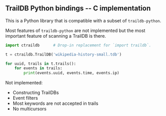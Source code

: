 TrailDB Python bindings -- C implementation
-------------------------------------------

This is a Python library that is compatible with a subset of `traildb-python`.

Most features of `traildb-python` are not implemented but the most important
feature of scanning a TrailDB is there.

```python
import ctraildb      # Drop-in replacement for `import traildb`.

t = ctraildb.TrailDB('wikipedia-history-small.tdb')

for uuid, trails in t.trails():
    for events in trails:
        print(events.uuid, events.time, events.ip)
```

Not implemented:

  * Constructing TrailDBs
  * Event filters
  * Most keywords are not accepted in trails
  * No multicursors
